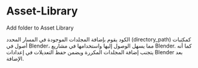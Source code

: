 # Asset-Library
Add folder to Asset Library

الكود يقوم بإضافة المجلدات الموجودة في المسار المحدد (directory_path) كمكتبات أصول في Blender، مما يسهل الوصول إليها واستخدامها في مشاريع Blender. كما أنه يتجنب إضافة المجلدات المكررة ويضمن حفظ التعديلات في إعدادات Blender بعد الإضافة.
